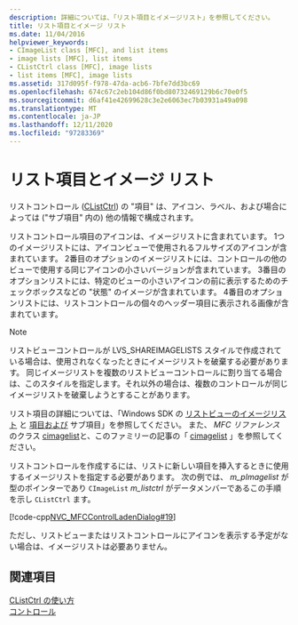 ```yaml
---
description: 詳細については、「リスト項目とイメージリスト」を参照してください。
title: リスト項目とイメージ リスト
ms.date: 11/04/2016
helpviewer_keywords:
- CImageList class [MFC], and list items
- image lists [MFC], list items
- CListCtrl class [MFC], image lists
- list items [MFC], image lists
ms.assetid: 317d095f-f978-47da-acb6-7bfe7dd3bc69
ms.openlocfilehash: 674c67c2eb104d86f0bd80732469129b6c70e0f5
ms.sourcegitcommit: d6af41e42699628c3e2e6063ec7b03931a49a098
ms.translationtype: MT
ms.contentlocale: ja-JP
ms.lasthandoff: 12/11/2020
ms.locfileid: "97283369"
---
```

# <a name="list-items-and-image-lists"></a>リスト項目とイメージ リスト

リストコントロール ([CListCtrl](reference/clistctrl-class.md)) の "項目" は、アイコン、ラベル、および場合によっては ("サブ項目" 内の) 他の情報で構成されます。

リストコントロール項目のアイコンは、イメージリストに含まれています。 1つのイメージリストには、アイコンビューで使用されるフルサイズのアイコンが含まれています。 2番目のオプションのイメージリストには、コントロールの他のビューで使用する同じアイコンの小さいバージョンが含まれています。 3番目のオプションリストには、特定のビューの小さいアイコンの前に表示するためのチェックボックスなどの "状態" のイメージが含まれています。 4番目のオプションリストには、リストコントロールの個々のヘッダー項目に表示される画像が含まれています。

> [!NOTE]
> リストビューコントロールが LVS_SHAREIMAGELISTS スタイルで作成されている場合は、使用されなくなったときにイメージリストを破棄する必要があります。 同じイメージリストを複数のリストビューコントロールに割り当てる場合は、このスタイルを指定します。それ以外の場合は、複数のコントロールが同じイメージリストを破棄しようとすることがあります。

リスト項目の詳細については、「Windows SDK の [リストビューのイメージリスト](/windows/win32/Controls/using-list-view-controls) と [項目および](/windows/win32/Controls/using-list-view-controls) サブ項目」を参照してください。 また、 *MFC リファレンス* のクラス [cimagelist](reference/cimagelist-class.md)と、このファミリーの記事の「 [cimagelist](using-cimagelist.md) 」を参照してください。

リストコントロールを作成するには、リストに新しい項目を挿入するときに使用するイメージリストを指定する必要があります。 次の例では、 *m_pImagelist* が型のポインターであり `CImageList` *m_listctrl* がデータメンバーであるこの手順を示し `CListCtrl` ます。

[!code-cpp[NVC_MFCControlLadenDialog#19](codesnippet/cpp/list-items-and-image-lists_1.cpp)]

ただし、リストビューまたはリストコントロールにアイコンを表示する予定がない場合は、イメージリストは必要ありません。

## <a name="see-also"></a>関連項目

[CListCtrl の使い方](using-clistctrl.md)<br/>
[コントロール](controls-mfc.md)
